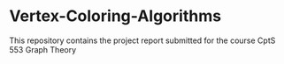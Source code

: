 # Vertex-Coloring-Algorithms
This repository contains the project report submitted for the course CptS 553 Graph Theory
